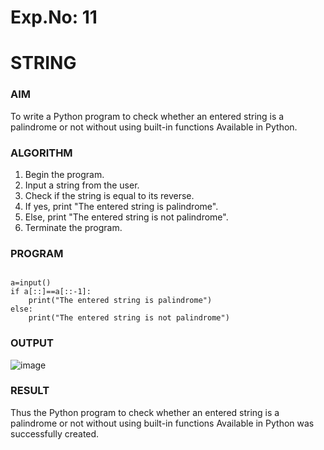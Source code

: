 # Exp.No: 11
# STRING 

### AIM  

To write a Python program to check whether an entered string is a palindrome or not without using built-in functions Available in Python.

### ALGORITHM

1. Begin the program.  
2. Input a string from the user.
3. Check if the string is equal to its reverse.
4. If yes, print "The entered string is palindrome".
5. Else, print "The entered string is not palindrome".
6. Terminate the program.

### PROGRAM

```

a=input()
if a[::]==a[::-1]:
    print("The entered string is palindrome")
else:
    print("The entered string is not palindrome")

```

### OUTPUT

![image](https://github.com/user-attachments/assets/50edf503-86d8-401d-a75f-6170b88e5b52)

### RESULT

Thus the  Python program to check whether an entered string is a palindrome or not without using built-in functions Available in Python was successfully created.
